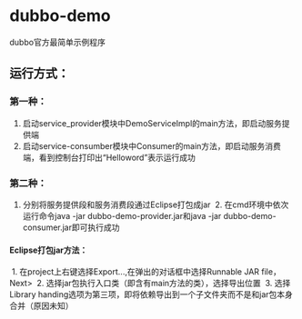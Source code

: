 # dubbo-demo
dubbo官方最简单示例程序
## 运行方式：
### 第一种：
  1. 启动service_provider模块中DemoServiceImpl的main方法，即启动服务提供端
  2. 启动service-consumber模块中Consumer的main方法，即启动服务消费端，看到控制台打印出“Helloword”表示运行成功
### 第二种：
  1. 分别将服务提供段和服务消费段通过Eclipse打包成jar
  2. 在cmd环境中依次运行命令java -jar dubbo-demo-provider.jar和java -jar dubbo-demo-consumer.jar即可执行成功
#### Eclipse打包jar方法：
  1. 在project上右键选择Export...,在弹出的对话框中选择Runnable JAR file，Next>
  2. 选择jar包执行入口类（即含有main方法的类），选择导出位置
  3. 选择Library handing选项为第三项，即将依赖导出到一个子文件夹而不是和jar包本身合并（原因未知）
